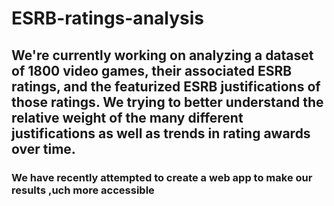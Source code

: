 # ESRB-ratings-analysis
## We're currently working on analyzing a dataset of 1800 video games, their associated ESRB ratings, and the featurized ESRB justifications of those ratings. We trying to better understand the relative weight of the many different justifications as well as trends in rating awards over time.
### We have recently attempted to create a web app to make our results ,uch more accessible
